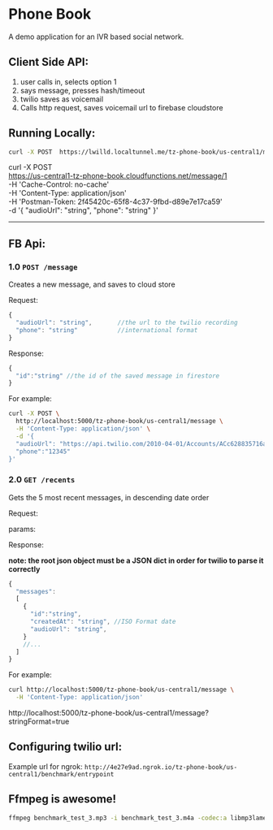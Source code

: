 # Phone Book

A demo application for an IVR based social network.



## Client Side API:

1. user calls in, selects option 1
2. says message, presses hash/timeout
3. twilio saves as voicemail
4. Calls http request, saves voicemail url to firebase cloudstore



## Running Locally:


```bash
curl -X POST  https://lwilld.localtunnel.me/tz-phone-book/us-central1/message
```


curl -X POST \
  https://us-central1-tz-phone-book.cloudfunctions.net/message/1 \
  -H 'Cache-Control: no-cache' \
  -H 'Content-Type: application/json' \
  -H 'Postman-Token: 2f45420c-65f8-4c37-9fbd-d89e7e17ca59' \
  -d '{
  "audioUrl": "string",
  "phone": "string"
}'


----
## FB Api:

### 1.0 `POST /message`

Creates a new message, and saves to cloud store

Request:
```js
{
  "audioUrl": "string",       //the url to the twilio recording
  "phone": "string"           //international format
}
```


Response:
```js
{
  "id":"string" //the id of the saved message in firestore
}
```

For example:

```bash
curl -X POST \
  http://localhost:5000/tz-phone-book/us-central1/message \
  -H 'Content-Type: application/json' \
  -d '{
  "audioUrl": "https://api.twilio.com/2010-04-01/Accounts/ACc628835716a7f404b36a44114e05719b/Recordings/RE33899fd6eaaf8506f41b3a586599253d.mp3",
  "phone":"12345"
}'
```


### 2.0 `GET /recents`

Gets the 5 most recent messages, in descending date order

Request:

params:

Response:

**note: the root json object must be a JSON dict in order for twilio to parse it correctly**

```js
{
  "messages":
  [
    {
      "id":"string",
      "createdAt": "string", //ISO Format date
      "audioUrl": "string", 
    } 
    //...
  ]
}
```



For example:

```bash
curl http://localhost:5000/tz-phone-book/us-central1/message \
  -H 'Content-Type: application/json'
```



http://localhost:5000/tz-phone-book/us-central1/message?stringFormat=true



## Configuring twilio url:

Example url for ngrok:
`http://4e27e9ad.ngrok.io/tz-phone-book/us-central1/benchmark/entrypoint`


## Ffmpeg is awesome!
```bash
ffmpeg benchmark_test_3.mp3 -i benchmark_test_3.m4a -codec:a libmp3lame -qscale:a 1
```